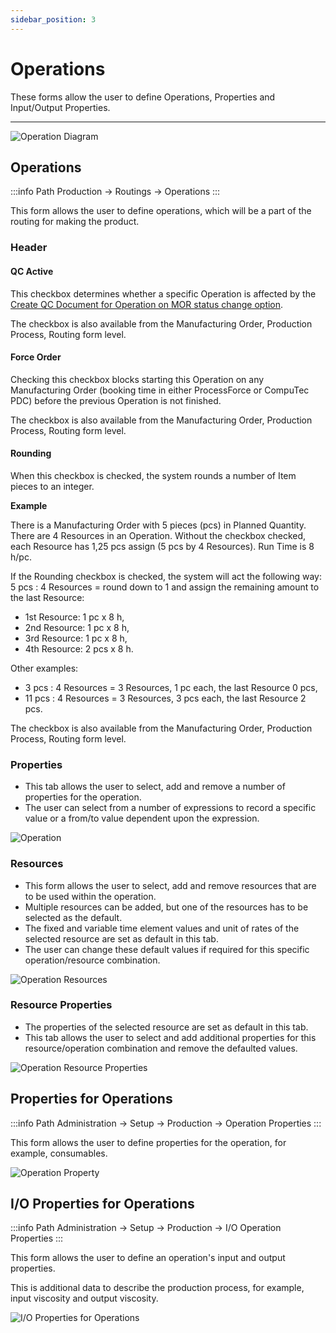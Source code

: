 ```yaml
---
sidebar_position: 3
---
```


# Operations

These forms allow the user to define Operations, Properties and Input/Output Properties.

---

![Operation Diagram](./media/operations/operations-diagram.webp)

## Operations

:::info Path
Production → Routings → Operations
:::

This form allows the user to define operations, which will be a part of the routing for making the product.

### Header

#### QC Active

This checkbox determines whether a specific Operation is affected by the [Create QC Document for Operation on MOR status change option](/docs/processforce/user-guide/system-initialzation/general-settings/qc-tab#createqcdocumentonmorstate).

The checkbox is also available from the Manufacturing Order, Production Process, Routing form level.

#### Force Order

Checking this checkbox blocks starting this Operation on any Manufacturing Order (booking time in either ProcessForce or CompuTec PDC) before the previous Operation is not finished.

The checkbox is also available from the Manufacturing Order, Production Process, Routing form level.

#### Rounding

When this checkbox is checked, the system rounds a number of Item pieces to an integer.

**Example**

There is a Manufacturing Order with 5 pieces (pcs) in Planned Quantity. There are 4 Resources in an Operation. Without the checkbox checked, each Resource has 1,25 pcs assign (5 pcs by 4 Resources). Run Time is 8 h/pc.

If the Rounding checkbox is checked, the system will act the following way: 5 pcs : 4 Resources = round down to 1 and assign the remaining amount to the last Resource:

- 1st Resource: 1 pc x 8 h,
- 2nd Resource: 1 pc x 8 h,
- 3rd Resource: 1 pc x 8 h,
- 4th Resource: 2 pcs x 8 h.

Other examples:

- 3 pcs : 4 Resources = 3 Resources, 1 pc each, the last Resource 0 pcs,
- 11 pcs : 4 Resources = 3 Resources, 3 pcs each, the last Resource 2 pcs.

The checkbox is also available from the Manufacturing Order, Production Process, Routing form level.

### Properties

- This tab allows the user to select, add and remove a number of properties for the operation.
- The user can select from a number of expressions to record a specific value or a from/to value dependent upon the expression.

![Operation](./media/operations/operation.webp)

### Resources

- This form allows the user to select, add and remove resources that are to be used within the operation.
- Multiple resources can be added, but one of the resources has to be selected as the default.
- The fixed and variable time element values and unit of rates of the selected resource are set as default in this tab.
- The user can change these default values if required for this specific operation/resource combination.

![Operation Resources](./media/operations/operation-resources.webp)

### Resource Properties

- The properties of the selected resource are set as default in this tab.
- This tab allows the user to select and add additional properties for this resource/operation combination and remove the defaulted values.

![Operation Resource Properties](./media/operations/operation-resource-properties.webp)

## Properties for Operations

:::info Path
    Administration → Setup → Production → Operation Properties
:::

This form allows the user to define properties for the operation, for example, consumables.

![Operation Property](./media/operations/operation-property.webp)

## I/O Properties for Operations

:::info Path
    Administration → Setup → Production → I/O Operation Properties
:::

This form allows the user to define an operation's input and output properties.

This is additional data to describe the production process, for example, input viscosity and output viscosity.

![I/O Properties for Operations](./media/operations/i-o-property.webp)
